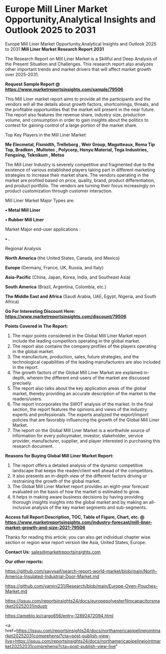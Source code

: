 # Europe Mill Liner Market Opportunity,Analytical Insights and Outlook 2025 to 2031
 Europe Mill Liner Market Opportunity,Analytical Insights and Outlook 2025 to 2031
<strong>Mill Liner Market Research Report 2031</strong>

The Research Report on Mill Liner Market is a Skillful and Deep Analysis of the Present Situation and Challenges. This research report also analyzes other important trends and market drivers that will affect market growth over 2025-2031.

<strong>Request Sample Report @ <a href=https://www.marketreportsinsights.com/sample/79506>https://www.marketreportsinsights.com/sample/79506</a></strong>

This Mill Liner market report aims to provide all the participants and the vendors will all the details about growth factors, shortcomings, threats, and the profitable opportunities that the market will present in the near future. The report also features the revenue share, industry size, production volume, and consumption in order to gain insights about the politics to contest for gaining control of a large portion of the market share.

Top Key Players in the Mill Liner Market:

<strong>Me Elecmetal, Flsmidth, Trelleborg , Weir Group, Magotteaux, Rema Tip Top, Bradken , Multotec , Polycorp, Honyu Material, Tega Industries, Fengxing, Teknikum , Metso</strong>

The Mill Liner Industry is severely competitive and fragmented due to the existence of various established players taking part in different marketing strategies to increase their market share. The vendors operating in the market are profiled based on price, quality, brand, product differentiation, and product portfolio. The vendors are turning their focus increasingly on product customization through customer interaction.

Mill Liner Market Major Types are:

<strong>• Metal Mill Liner

• Rubber Mill Liner</strong>

Market Major end-user applications :

<strong>• .</strong>

Regional Analysis

</u><strong><b>North America</b></strong> (the United States, Canada, and Mexico)

<strong><b>Europe </b></strong>(Germany, France, UK, Russia, and Italy)

<strong><b>Asia-Pacific</b></strong> (China, Japan, Korea, India, and Southeast Asia)

<strong><b>South America</b></strong> (Brazil, Argentina, Colombia, etc.)

<strong><b>The Middle East and Africa</b></strong> (Saudi Arabia, UAE, Egypt, Nigeria, and South Africa)

<strong>Go For Interesting Discount Here: <a href=https://www.marketreportsinsights.com/discount/79506>https://www.marketreportsinsights.com/discount/79506</a></strong>

<strong>Points Covered in The Report:</strong>
<ol>
  <li>The major points considered in the Global Mill Liner Market report include the leading competitors operating in the global market.</li>
  <li>The report also contains the company profiles of the players operating in the global market.</li>
  <li>The manufacture, production, sales, future strategies, and the technological capabilities of the leading manufacturers are also included in the report.</li>
  <li>The growth factors of the Global Mill Liner Market are explained in-depth, wherein the different end-users of the market are discussed precisely.</li>
  <li>The report also talks about the key application areas of the global market, thereby providing an accurate description of the market to the readers/users.</li>
  <li>The report incorporates the SWOT analysis of the market. In the final section, the report features the opinions and views of the industry experts and professionals. The experts analyzed the export/import policies that are favorably influencing the growth of the Global Mill Liner Market.</li>
  <li>The report on the Global Mill Liner Market is a worthwhile source of information for every policymaker, investor, stakeholder, service provider, manufacturer, supplier, and player interested in purchasing this research document.</li>
</ol>
<strong>Reasons for Buying Global Mill Liner Market Report:</strong>

<ol>
  <li>The report offers a detailed analysis of the dynamic competitive landscape that keeps the reader/client well ahead of the competitors.</li>
  <li>It also presents an in-depth view of the different factors driving or restraining the growth of the global market.</li>
  <li>The Global Mill Liner Market report provides an eight-year forecast evaluated on the basis of how the market is estimated to grow.</li>
  <li>It helps in making aware business decisions by having providing thorough insights insights into the global market and by making an all-inclusive analysis of the key market segments and sub-segments.</li>
</ol>
<strong>Access full Report Description, TOC, Table of Figure, Chart, etc. @ <a href=https://www.marketreportsinsights.com/industry-forecast/mill-liner-market-growth-and-size-2021-79506>https://www.marketreportsinsights.com/industry-forecast/mill-liner-market-growth-and-size-2021-79506</a></strong>


Thanks for reading this article; you can also get individual chapter wise section or region wise report version like Asia, United States, Europe.

<strong>Contact Us:</strong>
sales@marketreportsinsights.com

<strong>Our other reports:</strong>

<a href=https://github.com/sayysaif/search-report-world-market/blob/main/North-America-Insulated-Industrial-Door-Market.md>https://github.com/sayysaif/search-report-world-market/blob/main/North-America-Insulated-Industrial-Door-Market.md</a>

<a href=https://github.com/yamini231/Research/blob/main/Europe-Oven-Pouches-Market.md>https://github.com/yamini231/Research/blob/main/Europe-Oven-Pouches-Market.md</a>

<a href=https://issuu.com/reportsinsights24/docs/europepolyesterfilmcapacitorsmarket20252031industr>https://issuu.com/reportsinsights24/docs/europepolyesterfilmcapacitorsmarket20252031industr</a>

<a href=https://ameblo.jp/cargo656/entry-12892472094.html>https://ameblo.jp/cargo656/entry-12892472094.html</a>

<a href=https://issuu.com/reportsinsights24/docs/northamericapipelinejointmarket20252031comprehensi?cta=post-publish-view-live>https://issuu.com/reportsinsights24/docs/northamericapipelinejointmarket20252031comprehensi?cta=post-publish-view-live</a>"

